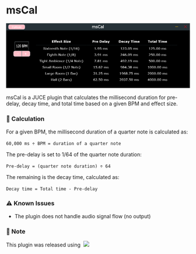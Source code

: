 # msCal 
![GUI](assets/images/pluginGUI.png)

msCal is a JUCE plugin that calculates the millisecond duration for pre-delay, decay time, and total time based on a given BPM and effect size.

### :abacus: Calculation

For a given BPM, the millisecond duration of a quarter note is calculated as:

`60,000 ms ÷ BPM = duration of a quarter note`

The pre-delay is set to 1/64 of the quarter note duration:

`Pre-delay = (quarter note duration) ÷ 64`

The remaining is the decay time, calculated as:

`Decay time = Total time - Pre-delay`


### :warning: Known Issues
- The plugin does not handle audio signal flow (no output)


### :loudspeaker: Note
This plugin was released using &nbsp;[![](https://github.com/sudara/pamplejuce/actions/workflows/build_and_test.yml/badge.svg)](https://github.com/sudara/pamplejuce/actions)

